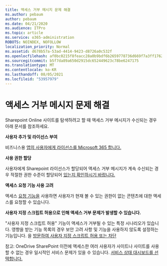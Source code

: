 ```yaml
---
title: 액세스 거부 메시지 문제 해결
ms.author: pebaum
author: pebaum
ms.date: 04/21/2020
ms.audience: ITPro
ms.topic: article
ms.service: o365-administration
ROBOTS: NOINDEX, NOFOLLOW
localization_priority: Normal
ms.assetid: d678b57a-53ad-4414-9423-d8726a0c532f
ms.openlocfilehash: af0bc0215f8feacc28a0b9bdf6b2659778736d669f7a3ff17628401e23d5fb6f
ms.sourcegitcommit: b5f7da89a650d2915dc652449623c78be6247175
ms.translationtype: MT
ms.contentlocale: ko-KR
ms.lasthandoff: 08/05/2021
ms.locfileid: "53957979"
---
```

# <a name="troubleshoot-access-denied-messages"></a>액세스 거부 메시지 문제 해결

Sharepoint Online 사이트를 탐색하려고 할 때 액세스 거부 메시지가 수신되는 경우 아래 문서를 참조하세요.

**사용자 추가 및 라이선스 부여**

비즈니스용 [앱의 사용자에게 라이선스를 Microsoft 365 합니다.](https://docs.microsoft.com/microsoft-365/admin/add-users/add-users)

**사용 권한 할당**

사용자에게 Sharepoint 라이선스가 할당되어 액세스 거부 메시지가 계속 수신되는 경우 적절한 권한 수준이 할당되어 [있는지 확인하시기 바랍니다.](https://docs.microsoft.com/sharepoint/understanding-permission-levels)

**액세스 요청 기능 사용 고려**

액세스 [요청 기능을](https://support.office.com/article/Set-up-and-manage-access-requests-94B26E0B-2822-49D4-929A-8455698654B3) 사용하면 사용자가 현재 볼 수 있는 권한이 없는 콘텐츠에 대한 액세스를 요청할 수 있습니다. 

**사용자 지정 스크립트 허용으로 인해 액세스 거부 문제가 발생할 수 있습니다.**

"사용자 지정 스크립트 허용" 기능이 액세스가 거부될 수 있는 특정 시나리오가 있습니다. 영향을 받는 기능 목록의 경우 보안 고려 사항 및 기능을 사용하지 않도록 설정하는 기능입니다. 을 [방문하여 사용자 지정 스크립트 허용 또는 차단](https://docs.microsoft.com/sharepoint/allow-or-prevent-custom-script)

참고: OneDrive SharePoint 이전에 액세스한 여러 사용자가 사이트나 사이트를 사용할 수 없는 경우 일시적인 서비스 문제가 있을 수 있습니다. [서비스 상태 대시보드를 선택합니다.](https://portal.office.com/adminportal/home#/servicehealth)


  

